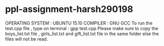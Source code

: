 # ppl-assignment-harsh290198
OPERATING SYSTEM : UBUNTU 15.10 
COMPILER : GNU GCC 
To run the test.cpp file , 
type on terminal : gpp test.cpp
Please make sure to copy the boys_list.txt file , girls_list.txt and gift_list.txt file in the same folder else the files will not be read.
